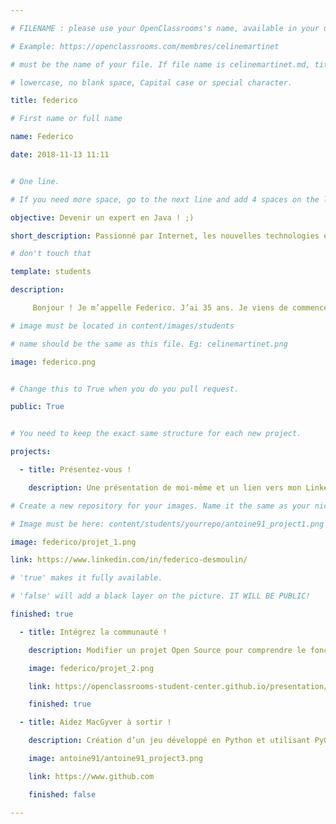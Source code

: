 ```yaml
---

# FILENAME : please use your OpenClassrooms's name, available in your url.

# Example: https://openclassrooms.com/membres/celinemartinet

# must be the name of your file. If file name is celinemartinet.md, title is celinemartinet.

# lowercase, no blank space, Capital case or special character.

title: federico

# First name or full name

name: Federico

date: 2018-11-13 11:11


# One line.

# If you need more space, go to the next line and add 4 spaces on the left, as in 'description'.

objective: Devenir un expert en Java ! ;)

short_description: Passionné par Internet, les nouvelles technologies et surtout de 3D.

# don't touch that

template: students

description:

     Bonjour ! Je m’appelle Federico. J’ai 35 ans. Je viens de commencer une formation de « développeur d’applications - Java » avec OpenClassrooms. Titulaire d’un Diplôme National d’Arts Plastiques obtenu à l’Ecole Supérieure d’Art et de Communication de Cambrai et photographe, je souhaite diversifier ma formation. Très heureux d’intégrer la communauté, je souhaite à tous les autres étudiants bonne chance !

# image must be located in content/images/students

# name should be the same as this file. Eg: celinemartinet.png

image: federico.png


# Change this to True when you do you pull request.

public: True


# You need to keep the exact same structure for each new project.

projects:

  - title: Présentez-vous !

    description: Une présentation de moi-même et un lien vers mon LinkedIn.

# Create a new repository for your images. Name it the same as your nickname and profile picture.

# Image must be here: content/students/yourrepo/antoine91_project1.png

image: federico/projet_1.png

link: https://www.linkedin.com/in/federico-desmoulin/

# 'true' makes it fully available.

# 'false' will add a black layer on the picture. IT WILL BE PUBLIC!

finished: true

  - title: Intégrez la communauté !

    description: Modifier un projet Open Source pour comprendre le fonctionnement de Git, de Github et des pull requests. 

    image: federico/projet_2.png

    link: https://openclassrooms-student-center.github.io/presentation/students/federico.html

    finished: true

  - title: Aidez MacGyver à sortir !

    description: Création d’un jeu développé en Python et utilisant PyGame.

    image: antoine91/antoine91_project3.png

    link: https://www.github.com

    finished: false

---
```

